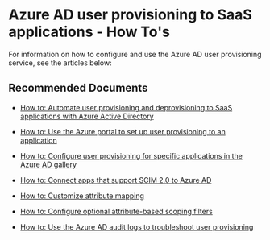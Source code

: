 <properties
	pageTitle="Azure AD user provisioning to SaaS applications - How To's"
	description="Azure AD user provisioning to SaaS applications - How To's"
	infoBubbleText="Azure AD user provisioning to SaaS applications - How To's"
	service="microsoft.activedirectory"
	resource="activedirectory"
	authors="asmalser-msft"
	ms.author="asmalser"
	displayOrder=""
	selfHelpType="generic"
	supportTopicIds="32629779"
	productPesIds="16666"
	articleId="0869638e-99de-4d1d-b384-7fbb26e1d1e8"
	CloudEnvironments="Public"
/>

# Azure AD user provisioning to SaaS applications - How To's

For information on how to configure and use the Azure AD user provisioning service, see the articles below:

## **Recommended Documents**

* [How to: Automate user provisioning and deprovisioning to SaaS applications with Azure Active Directory](https://docs.microsoft.com/azure/active-directory/manage-apps/user-provisioning#how-does-automatic-provisioning-work)

* [How to: Use the Azure portal to set up user provisioning to an application](https://docs.microsoft.com/azure/active-directory/manage-apps/user-provisioning#how-do-i-set-up-automatic-provisioning-to-an-application)

* [How to: Configure user provisioning for specific applications in the Azure AD gallery](https://docs.microsoft.com/azure/active-directory/saas-apps/tutorial-list)

* [How to: Connect apps that support SCIM 2.0 to Azure AD](https://docs.microsoft.com/azure/active-directory/manage-apps/use-scim-to-provision-users-and-groups)

* [How to: Customize attribute mapping](https://docs.microsoft.com/azure/active-directory/manage-apps/customize-application-attributes)

* [How to: Configure optional attribute-based scoping filters](https://docs.microsoft.com/azure/active-directory/manage-apps/define-conditional-rules-for-provisioning-user-accounts)

* [How to: Use the Azure AD audit logs to troubleshoot user provisioning](https://docs.microsoft.com/azure/active-directory/manage-apps/check-status-user-account-provisioning#provisioning-audit-logs)
